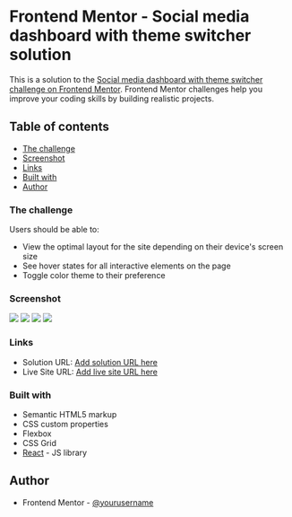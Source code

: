 # Frontend Mentor - Social media dashboard with theme switcher solution

This is a solution to the [Social media dashboard with theme switcher challenge on Frontend Mentor](https://www.frontendmentor.io/challenges/social-media-dashboard-with-theme-switcher-6oY8ozp_H). Frontend Mentor challenges help you improve your coding skills by building realistic projects. 

## Table of contents

  - [The challenge](#the-challenge)
  - [Screenshot](#screenshot)
  - [Links](#links)
  - [Built with](#built-with)
  - [Author](#author)

### The challenge

Users should be able to:

- View the optimal layout for the site depending on their device's screen size
- See hover states for all interactive elements on the page
- Toggle color theme to their preference

### Screenshot

![](./src/design/desktop-light.png)
![](./src/design/mobile-light.png)
![](./src/design/desktop-dark.png)
![](./src/design/mobile-dark.png)


### Links

- Solution URL: [Add solution URL here](https://github.com/AraMilagros/Dashboard-social-media.git)
- Live Site URL: [Add live site URL here](https://github.com/AraMilagros/Dashboard-social-media.git)

### Built with

- Semantic HTML5 markup
- CSS custom properties
- Flexbox
- CSS Grid
- [React](https://reactjs.org/) - JS library


## Author

- Frontend Mentor - [@yourusername](https://www.frontendmentor.io/profile/yourusername)
